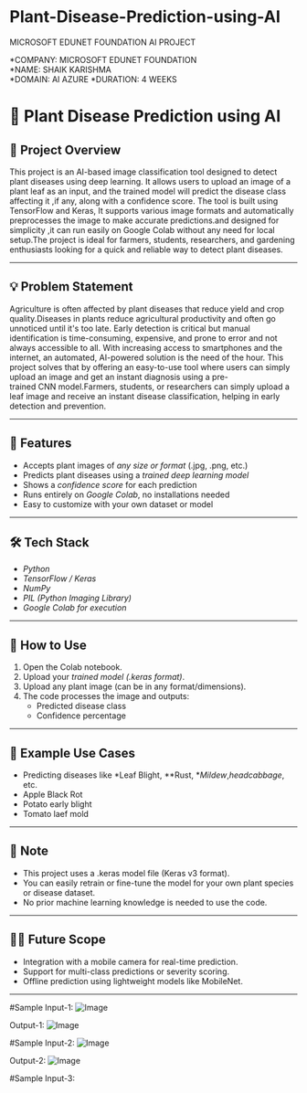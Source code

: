 # Plant-Disease-Prediction-using-AI
MICROSOFT EDUNET FOUNDATION AI PROJECT

*COMPANY: MICROSOFT EDUNET FOUNDATION  
*NAME: SHAIK KARISHMA  
*DOMAIN: AI AZURE 
*DURATION: 4 WEEKS


# 🌿 Plant Disease Prediction using AI

## 🧠 Project Overview

This project is an AI-based image classification tool designed to detect plant diseases using deep learning. It allows users to upload an image of a plant leaf as an input, and the trained model will predict the disease class affecting it ,if any, along with a confidence score. The tool is built using TensorFlow and Keras, It supports various image formats and automatically preprocesses the image to make accurate predictions.and designed for simplicity ,it can run easily on Google Colab without any need for local  setup.The project is ideal for farmers, students, researchers, and gardening enthusiasts looking for a quick and reliable way to detect plant diseases.
 
---

## 💡 Problem Statement

Agriculture is often affected by plant diseases that reduce yield and crop quality.Diseases in plants reduce agricultural productivity and often go unnoticed until it's too late. Early detection is critical but manual identification is time-consuming, expensive, and prone to error and not always accessible to all. With increasing access to smartphones and the internet, an automated, AI-powered solution is the need of the hour. This project solves that by offering an easy-to-use tool where users can simply upload an image and get an instant diagnosis using a pre-trained CNN model.Farmers, students, or researchers can simply upload a leaf image and receive an instant disease classification, helping in early detection and prevention.


---

## 🚀 Features

- Accepts plant images of *any size or format* (.jpg, .png, etc.)
- Predicts plant diseases using a *trained deep learning model*
- Shows a *confidence score* for each prediction
- Runs entirely on *Google Colab*, no installations needed
- Easy to customize with your own dataset or model

---

## 🛠 Tech Stack

- *Python*
- *TensorFlow / Keras*
- *NumPy*
- *PIL (Python Imaging Library)*
- *Google Colab for execution*

---

## 📁 How to Use

1. Open the Colab notebook.
2. Upload your *trained model (.keras format)*.
3. Upload any plant image (can be in any format/dimensions).
4. The code processes the image and outputs:
   - Predicted disease class
   - Confidence percentage

---

## 🧪 Example Use Cases

- Predicting diseases like *Leaf Blight, **Rust, **Mildew*,*headcabbage*, etc.
- Apple Black Rot
- Potato early blight
- Tomato laef mold
  
---

## 📌 Note

- This project uses a .keras model file (Keras v3 format).
- You can easily retrain or fine-tune the model for your own plant species or disease dataset.
- No prior machine learning knowledge is needed to use the code.

---

## 👩‍🌾 Future Scope

- Integration with a mobile camera for real-time prediction.
- Support for multi-class predictions or severity scoring.
- Offline prediction using lightweight models like MobileNet.

---

#Sample Input-1:
![Image](https://github.com/user-attachments/assets/93a414ca-5380-43ad-a47d-c94a70aa62ef)

Output-1:
![Image](https://github.com/user-attachments/assets/c294551d-4050-4316-9c77-1c826b3c6a6b)

#Sample Input-2:
![Image](https://github.com/user-attachments/assets/c1dd7197-4794-4010-9c0f-9d6fe33abc12)

Output-2:
![Image](https://github.com/user-attachments/assets/28dbf91a-168d-43e4-817d-c05d717d9adf)

#Sample Input-3:







